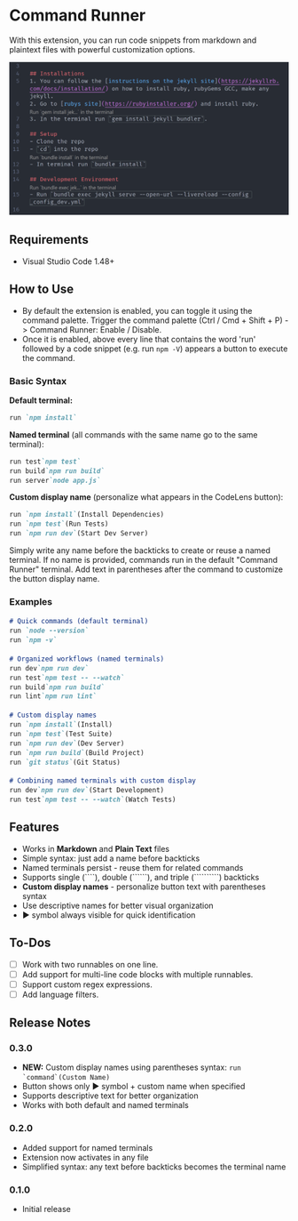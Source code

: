 # Command Runner

With this extension, you can run code snippets from markdown and plaintext files with powerful customization options.

![Screenshot](screenshot.PNG)

## Requirements

- Visual Studio Code 1.48+

## How to Use

- By default the extension is enabled, you can toggle it using the command palette. Trigger the command palette (Ctrl / Cmd + Shift + P) -> Command Runner: Enable / Disable.
- Once it is enabled, above every line that contains the word 'run' followed by a code snippet (e.g. run ````npm -V````) appears a button to execute the command.

### Basic Syntax

**Default terminal:**
````markdown
run `npm install`
````

**Named terminal** (all commands with the same name go to the same terminal):
````markdown
run test`npm test`
run build`npm run build`
run server`node app.js`
````

**Custom display name** (personalize what appears in the CodeLens button):
````markdown
run `npm install`(Install Dependencies)
run `npm test`(Run Tests)
run `npm run dev`(Start Dev Server)
````

Simply write any name before the backticks to create or reuse a named terminal. If no name is provided, commands run in the default "Command Runner" terminal. Add text in parentheses after the command to customize the button display name.

### Examples

````markdown
# Quick commands (default terminal)
run `node --version`
run `npm -v`

# Organized workflows (named terminals)
run dev`npm run dev`
run test`npm test -- --watch`
run build`npm run build`
run lint`npm run lint`

# Custom display names
run `npm install`(Install)
run `npm test`(Test Suite)
run `npm run dev`(Dev Server)
run `npm run build`(Build Project)
run `git status`(Git Status)

# Combining named terminals with custom display
run dev`npm run dev`(Start Development)
run test`npm test -- --watch`(Watch Tests)
````

## Features

- Works in **Markdown** and **Plain Text** files
- Simple syntax: just add a name before backticks
- Named terminals persist - reuse them for related commands
- Supports single (````), double (``````), and triple (``````````) backticks
- **Custom display names** - personalize button text with parentheses syntax
- Use descriptive names for better visual organization
- ▶︎ symbol always visible for quick identification

## To-Dos

- [ ] Work with two runnables on one line.
- [ ] Add support for multi-line code blocks with multiple runnables.
- [ ] Support custom regex expressions.
- [ ] Add language filters.

## Release Notes

### 0.3.0

- **NEW:** Custom display names using parentheses syntax: ````run `command`(Custom Name)````
- Button shows only ▶︎ symbol + custom name when specified
- Supports descriptive text for better organization
- Works with both default and named terminals

### 0.2.0

- Added support for named terminals
- Extension now activates in any file
- Simplified syntax: any text before backticks becomes the terminal name

### 0.1.0

- Initial release